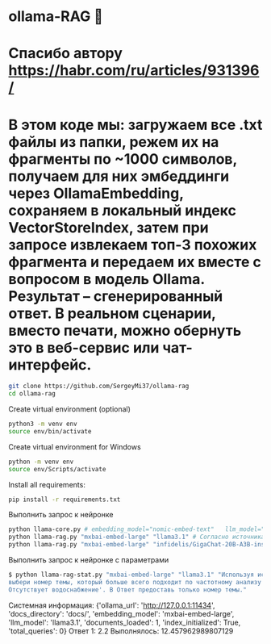 # ollama-RAG   🍁
# Спасибо автору https://habr.com/ru/articles/931396/

# В этом коде мы: загружаем все .txt файлы из папки, режем их на фрагменты по ~1000 символов, получаем для них эмбеддинги через OllamaEmbedding, сохраняем в локальный индекс VectorStoreIndex, затем при запросе извлекаем топ-3 похожих фрагмента и передаем их вместе с вопросом в модель Ollama. Результат – сгенерированный ответ. В реальном сценарии, вместо печати, можно обернуть это в веб-сервис или чат-интерфейс.


``` bash
git clone https://github.com/SergeyMi37/ollama-rag
cd ollama-rag
```

Create virtual environment (optional)
``` bash
python3 -m venv env
source env/bin/activate
```

Create virtual environment for Windows
``` bash
python -m venv env
source env/Scripts/activate
```

Install all requirements:
``` bash
pip install -r requirements.txt
```

Выполнить запрос к нейронке
``` bash
python llama-core.py # embedding_model="nomic-embed-text"   llm_model="llama2"
python llama-rag.py "mxbai-embed-large" "llama3.1" # Согласно источникам, наиболее подходящий номер темы, который соответствует данной фразе, — это 2.2.
python llama-rag.py "mxbai-embed-large" "infidelis/GigaChat-20B-A3B-instruct-v1.5:q5_0" # Текст "Отсутствует водоснабжение" соответствует теме с номером **2.2**.
```
Выполнить запрос к нейронке с параметрами
``` bash
$ python llama-rag-stat.py "mxbai-embed-large" "llama3.1" "Используя исходные документы, 
выбери номер темы, который больше всего подходит по частотному анализу слов для текста: ' 
Отсутствует водоснабжение'. В Ответ предоставь только номер темы."
```
Системная информация: {'ollama_url': 'http://127.0.0.1:11434', 'docs_directory': 'docs/', 'embedding_model': 'mxbai-embed-large', 'llm_model': 'llama3.1', 'documents_loaded': 1, 'index_initialized': True, 'total_queries': 0}
Ответ 1: 2.2
Выполнялось:  12.457962989807129